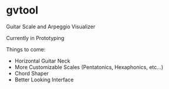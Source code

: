 gvtool
======

Guitar Scale and Arpeggio Visualizer

Currently in Prototyping

Things to come:
* Horizontal Guitar Neck
* More Customizable Scales (Pentatonics, Hexaphonics, etc...)
* Chord Shaper
* Better Looking Interface
